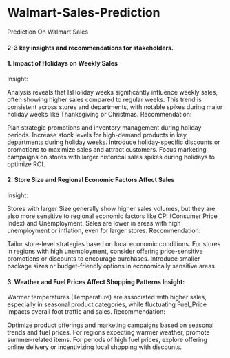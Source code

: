 # Walmart-Sales-Prediction
Prediction On Walmart Sales

#### 2-3 key insights and recommendations for stakeholders.

#### 1. Impact of Holidays on Weekly Sales
Insight:

Analysis reveals that IsHoliday weeks significantly influence weekly sales, often showing higher sales compared to regular weeks.
This trend is consistent across stores and departments, with notable spikes during major holiday weeks like Thanksgiving or Christmas.
Recommendation:

Plan strategic promotions and inventory management during holiday periods.
Increase stock levels for high-demand products in key departments during holiday weeks.
Introduce holiday-specific discounts or promotions to maximize sales and attract customers.
Focus marketing campaigns on stores with larger historical sales spikes during holidays to optimize ROI.

#### 2. Store Size and Regional Economic Factors Affect Sales
Insight:

Stores with larger Size generally show higher sales volumes, but they are also more sensitive to regional economic factors like CPI (Consumer Price Index) and Unemployment.
Sales are lower in areas with high unemployment or inflation, even for larger stores.
Recommendation:

Tailor store-level strategies based on local economic conditions.
For stores in regions with high unemployment, consider offering price-sensitive promotions or discounts to encourage purchases.
Introduce smaller package sizes or budget-friendly options in economically sensitive areas.

#### 3. Weather and Fuel Prices Affect Shopping Patterns Insight:

Warmer temperatures (Temperature) are associated with higher sales, especially in seasonal product categories, while fluctuating Fuel_Price impacts overall foot traffic and sales.
Recommendation:

Optimize product offerings and marketing campaigns based on seasonal trends and fuel prices.
For regions expecting warmer weather, promote summer-related items.
For periods of high fuel prices, explore offering online delivery or incentivizing local shopping with discounts.
